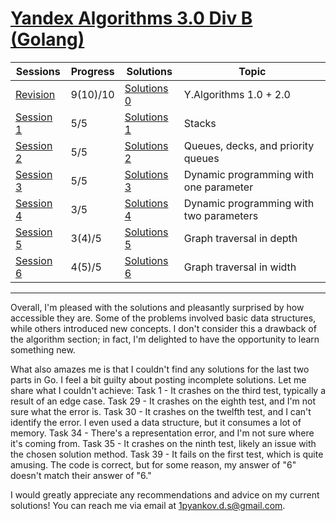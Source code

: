 # [Yandex Algorithms 3.0 Div B (Golang) ](https://yandex.ru/yaintern/training/algorithm-training_3)

Sessions | Progress | Solutions | Topic 
---------- | --------- | ------ | ------ 
[Revision](https://contest.yandex.ru/contest/45468/problems/1/) | 9(10)/10 | [Solutions 0]() | Y.Algorithms 1.0 + 2.0
[Session 1](https://contest.yandex.ru/contest/45468/problems/11/) | 5/5 | [Solutions 1]() | Stacks
[Session 2](https://contest.yandex.ru/contest/45468/problems/16/) | 5/5 | [Solutions 2]() | Queues, decks, and priority queues
[Session 3](https://contest.yandex.ru/contest/45468/problems/21/) | 5/5 | [Solutions 3]()  | Dynamic programming with one parameter
[Session 4](https://contest.yandex.ru/contest/45468/problems/26/) | 3/5 | [Solutions 4]() | Dynamic programming with two parameters
[Session 5](https://contest.yandex.ru/contest/45468/problems/31/) | 3(4)/5 | [Solutions 5]() | Graph traversal in depth
[Session 6](https://contest.yandex.ru/contest/45468/problems/36/) | 4(5)/5 | [Solutions 6]() | Graph traversal in width

_____

Overall, I'm pleased with the solutions and pleasantly surprised by how accessible they are. Some of the problems involved basic data structures, while others introduced new concepts. I don't consider this a drawback of the algorithm section; in fact, I'm delighted to have the opportunity to learn something new.

What also amazes me is that I couldn't find any solutions for the last two parts in Go. I feel a bit guilty about posting incomplete solutions. Let me share what I couldn't achieve:
Task 1 - It crashes on the third test, typically a result of an edge case.
Task 29 - It crashes on the eighth test, and I'm not sure what the error is.
Task 30 - It crashes on the twelfth test, and I can't identify the error. I even used a data structure, but it consumes a lot of memory.
Task 34 - There's a representation error, and I'm not sure where it's coming from.
Task 35 - It crashes on the ninth test, likely an issue with the chosen solution method.
Task 39 - It fails on the first test, which is quite amusing. The code is correct, but for some reason, my answer of "6" doesn't match their answer of "6."

I would greatly appreciate any recommendations and advice on my current solutions! You can reach me via email at 1pyankov.d.s@gmail.com.